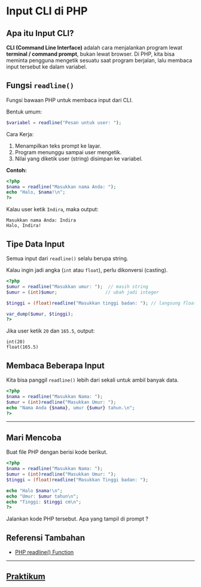 # Input CLI di PHP

## Apa itu Input CLI?

**CLI (Command Line Interface)** adalah cara menjalankan program lewat **terminal / command prompt**, bukan lewat browser. Di PHP, kita bisa meminta pengguna mengetik sesuatu saat program berjalan, lalu membaca input tersebut ke dalam variabel.

## Fungsi `readline()`

Fungsi bawaan PHP untuk membaca input dari CLI.

Bentuk umum:

```php
$variabel = readline("Pesan untuk user: ");
```

Cara Kerja:

1. Menampilkan teks prompt ke layar.
2. Program menunggu sampai user mengetik.
3. Nilai yang diketik user (string) disimpan ke variabel.

**Contoh:**

```php
<?php
$nama = readline("Masukkan nama Anda: ");
echo "Halo, $nama!\n";
?>
```

Kalau user ketik `Indira`, maka output:

```
Masukkan nama Anda: Indira
Halo, Indira!
```

## Tipe Data Input

Semua input dari `readline()` selalu berupa string.

Kalau ingin jadi angka (`int` atau `float`), perlu dikonversi (casting).

```php
<?php
$umur = readline("Masukkan umur: ");  // masih string
$umur = (int)$umur;                  // ubah jadi integer

$tinggi = (float)readline("Masukkan tinggi badan: "); // langsung float

var_dump($umur, $tinggi);
?>
```

Jika user ketik `20` dan `165.5`, output:

```
int(20)
float(165.5)
```

## Membaca Beberapa Input

Kita bisa panggil `readline()` lebih dari sekali untuk ambil banyak data.

```php
<?php
$nama = readline("Masukkan Nama: ");
$umur = (int)readline("Masukkan Umur: ");
echo "Nama Anda {$nama}, umur {$umur} tahun.\n";
?>
```

---

## Mari Mencoba

Buat file PHP dengan berisi kode berikut.

```php
<?php
$nama = readline("Masukkan Nama: ");
$umur = (int)readline("Masukkan Umur: ");
$tinggi = (float)readline("Masukkan Tinggi badan: ");

echo "Halo $nama!\n";
echo "Umur: $umur tahun\n";
echo "Tinggi: $tinggi cm\n";
?>
```

Jalankan kode PHP tersebut. Apa yang tampil di prompt ?

## Referensi Tambahan

- [PHP readline() Function](https://www.geeksforgeeks.org/php/php-readline-function/)

---

## [Praktikum](/materi/010/praktikum.md)

